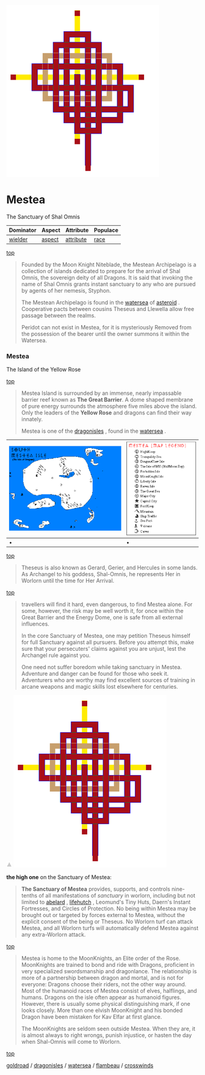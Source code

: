 ![pattern](assets/pattern.gif)

# Mestea

The Sanctuary of Shal Omnis

|  Dominator           |  Aspect            |  Attribute               |  Populace      | 
| -------------------- | ------------------ | ------------------------ | -------------- | 
|  [wielder](wielder)  |  [aspect](aspect)  |  [attribute](attribute)  |  [race](race)  | 

 [top](#top) 
>
>  Founded by the Moon Knight Niteblade, the Mestean Archipelago is a collection of islands dedicated to prepare for the arrival of Shal Omnis, the sovereign deity of all Dragons. It is said that invoking the name of Shal Omnis grants instant sanctuary to any who are pursued by agents of her nemesis, Styphon.
>
>  The Mestean Archipelago is found in the  [watersea](watersea.md)  of  [asteroid](asteroid.md) . Cooperative pacts between cousins Theseus and Llewella allow free passage between the realms.
>
>  Peridot can not exist in Mestea, for it is mysteriously Removed from the possession of the bearer until the owner summons it within the Watersea.

### Mestea

The Island of the Yellow Rose

 [top](#top) 
>
>  Mestea Island is surrounded by an immense, nearly impassable barrier reef known as **The Great Barrier**. A dome shaped membrane of pure energy surrounds the atmosphere five miles above the island. Only the leaders of the **Yellow Rose** and dragons can find their way innately. 
>
>  Mestea is one of the  [dragonisles](dragonisles.md) , found in the  [watersea](watersea.md) .

|  ![mestea](assets/mestea.gif)  |  ![mestea-legend](assets/mestea-legend.gif)  | 
| ------------------------------ | -------------------------------------------- | 
| •                              | •                                            | 

 [top](#top) 
>
>  Theseus is also known as Gerard, Gerier, and Hercules in some lands. As Archangel to his goddess, Shal-Omnis, he represents Her in Worlorn until the time for Her Arrival.

 [top](#top) 
>
>  travellers will find it hard, even dangerous, to find Mestea alone. For some, however, the risk may be well worth it, for once within the Great Barrier and the Energy Dome, one is safe from all external influences. 
>
>  In the core Sanctuary of Mestea, one may petition Theseus himself for full Sanctuary against all pursuers. Before you attempt this, make sure that your persecuters' claims against you are unjust, lest the Archangel rule against you.
>
>  One need not suffer boredom while taking sanctuary in Mestea. Adventure and danger can be found for those who seek it. Adventurers who are worthy may find excellent sources of training in arcane weapons and magic skills lost elsewhere for centuries.

 ![arrow_up](assets/arrow_up.gif) 
 ![pattern](assets/pattern.gif) 

 **the high one** on the Sanctuary of Mestea:
>
>  **The Sanctuary of Mestea** provides, supports, and controls nine-tenths of all manifestations of *sanctuary* in worlorn, including but not limited to  [abelard](abelard.md) ,  [lifehutch](lifehutch.md) , Leomund's Tiny Huts, Daern's Instant Fortresses, and Circles of Protection. No being within Mestea may be brought out or targeted by forces external to Mestea, without the explicit consent of the being or Theseus. No Worlorn turf can attack Mestea, and all Worlorn turfs will automatically defend Mestea against any extra-Worlorn attack.

 [top](#top) 
>
>  Mestea is home to the MoonKnights, an Elite order of the Rose. MoonKnights are trained to bond and ride with Dragons, proficient in very specialized swordsmanship and dragonlance. The relationship is more of a partnership between dragon and mortal, and is not for everyone: Dragons choose their riders, not the other way around. Most of the humanoid races of Mestea consist of elves, halflings, and humans. Dragons on the isle often appear as humanoid figures. However, there is usually some physical distinguishing mark, if one looks closely. More than one elvish MoonKnight and his bonded Dragon have been mistaken for Kav Elfar at first glance.
>
>  The MoonKnights are seldom seen outside Mestea. When they are, it is almost always to right wrongs, punish injustice, or hasten the day when Shal-Omnis will come to Worlorn.

 [top](#top) 

  [goldroad](goldroad.md)  /  [dragonisles](dragonisles.md)  /  [watersea](watersea.md)  /  [flambeau](flambeau.md)  /  [crosswinds](crosswinds.md)  

 